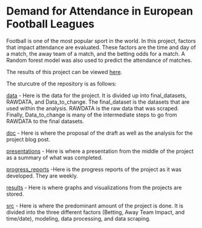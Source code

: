 # Demand for Attendance in European Football Leagues

Football is one of the most popular sport in the world. In this project, factors that impact attendance are evaluated. These factors are the time and day of a match, the away team of a match, and the betting odds for a match. A Random forest model was also used to predict the attendance of matches.

The results of this project can be viewed [here](https://matthewlwilcox.github.io/Capstone/doc/Blog_post.html).

The sturcutre of the repository is as follows:

[data](https://github.com/MatthewlWilcox/Capstone/tree/main/data) - Here is the data for the project. It is divided up into final_datasets, RAWDATA, and Data_to_change. The final_dataset is the datasets that are used within the analysis. RAWDATA is the raw data that was scraped. Finally, Data_to_change is many of the intermediate steps to go from RAWDATA to the final datasets.

[doc](https://github.com/MatthewlWilcox/Capstone/tree/main/doc) - Here is where the proposal of the draft as well as the analysis for the project blog post.

[presentations](https://github.com/MatthewlWilcox/Capstone/tree/main/presentations) - Here is where a presentation from the middle of the project as a summary of what was completed. 

[progress_reports](https://github.com/MatthewlWilcox/Capstone/tree/main/presentations) -Here is the progress reports of the project as it was developed. They are weekly.

[results](https://github.com/MatthewlWilcox/Capstone/tree/main/results) - Here is where graphs and visualizations from the projects are stored.

[src](https://github.com/MatthewlWilcox/Capstone/tree/main/src) - Here is where the predominant amount of the project is done. It is divided into the three different factors (Betting, Away Team Impact, and time/date), modeling, data processing, and data scraping.





